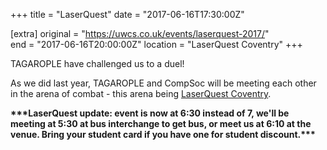 +++
title = "LaserQuest"
date = "2017-06-16T17:30:00Z"

[extra]
original = "https://uwcs.co.uk/events/laserquest-2017/"    
end = "2017-06-16T20:00:00Z"
location = "LaserQuest Coventry"
+++

TAGAROPLE have challenged us to a duel\!

As we did last year, TAGAROPLE and CompSoc will be meeting each other in the arena of combat - this arena being [LaserQuest Coventry](http://www.laserquestcoventry.co.uk/#content).

**\*\*\*LaserQuest update: event is now at 6:30 instead of 7, we'll be meeting at 5:30 at bus interchange to get bus, or meet us at 6:10 at the venue. Bring your student card if you have one for student discount.\*\*\***

